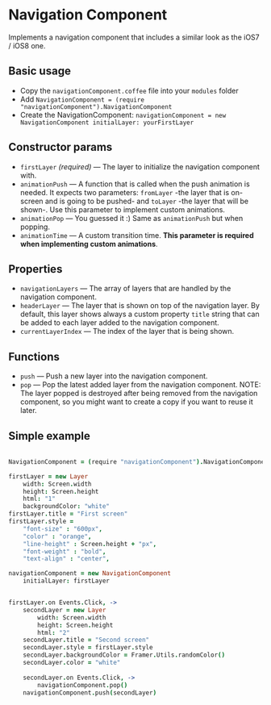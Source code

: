 # Navigation Component

Implements a navigation component that includes a similar look as the iOS7 / iOS8 one.

## Basic usage

- Copy the `navigationComponent.coffee` file into your `modules` folder
- Add `NavigationComponent = (require "navigationComponent").NavigationComponent`
- Create the NavigationComponent: `navigationComponent = new NavigationComponent
	initialLayer: yourFirstLayer`

## Constructor params

- `firstLayer` _(required)_ — The layer to initialize the navigation component with.
- `animationPush` — A function that is called when the push animation is needed. It expects two parameters: `fromLayer` -the layer that is on-screen and is going to be pushed- and `toLayer` -the layer that will be shown-. Use this parameter to implement custom animations.
- `animationPop` — You guessed it :) Same as `animationPush` but when popping.
- `animationTime` — A custom transition time. **This parameter is required when implementing custom animations**.

## Properties

- `navigationLayers` — The array of layers that are handled by the navigation component.
- `headerLayer` — The layer that is shown on top of the navigation layer. By default, this layer shows always a custom property `title` string that can be added to each layer added to the navigation component.
- `currentLayerIndex` — The index of the layer that is being shown.

## Functions

- `push` — Push a new layer into the navigation component.
- `pop` — Pop the latest added layer from the navigation component. NOTE: The layer popped is destroyed after being removed from the navigation component, so you might want to create a copy if you want to reuse it later.

## Simple example

```coffee
	
NavigationComponent = (require "navigationComponent").NavigationComponent

firstLayer = new Layer
	width: Screen.width
	height: Screen.height
	html: "1"
	backgroundColor: "white"
firstLayer.title = "First screen"
firstLayer.style =
	"font-size" : "600px",
	"color" : "orange",
	"line-height" : Screen.height + "px",
	"font-weight" : "bold",
	"text-align" : "center",

navigationComponent = new NavigationComponent
	initialLayer: firstLayer


firstLayer.on Events.Click, ->
	secondLayer = new Layer
		width: Screen.width
		height: Screen.height
		html: "2"
	secondLayer.title = "Second screen"
	secondLayer.style = firstLayer.style
	secondLayer.backgroundColor = Framer.Utils.randomColor()
	secondLayer.color = "white"
	
	secondLayer.on Events.Click, ->
		navigationComponent.pop()
	navigationComponent.push(secondLayer)

```